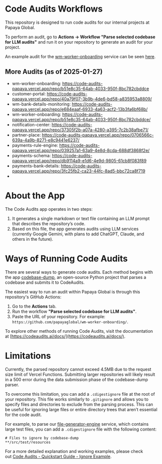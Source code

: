 # Code Audits Workflows

This repository is designed to run code audits for our internal projects at Papaya Global.

To perform an audit, go to **Actions -> Workflow "Parse selected codebase for LLM audits"** and run it on your repository to generate an audit for your project.

An example audit for the [wm-worker-onboarding](https://github.com/papayaglobal/wm-worker-onboarding/) service can be seen [here](https://code-audits-papaya.vercel.app/repo/b51e8c35-64ab-4033-950f-8bc782cbddce).

## More Audits (as of 2025-01-27)
- wm-worker-onboarding: https://code-audits-papaya.vercel.app/repo/b51e8c35-64ab-4033-950f-8bc782cbddce
- customer-portal: https://code-audits-papaya.vercel.app/repo/40a79f07-3b9b-4de6-bd58-a835953a8809/
- wm-bank-details-monitoring: https://code-audits-papaya.vercel.app/repo/e684eaaf-6933-4a63-acf2-13b3fa6bf68b/
- wm-worker-onboarding: https://code-audits-papaya.vercel.app/repo/b51e8c35-64ab-4033-950f-8bc782cbddce/
- notification-center: https://code-audits-papaya.vercel.app/repo/37305f2b-a07a-4280-a395-7c2b38afbe71/
- partner-place: https://code-audits-papaya.vercel.app/repo/0706566c-639a-4a9b-8271-e8c9441e6237/
- payments-rule-engine: https://code-audits-papaya.vercel.app/repo/039257a1-63a9-4e8d-8cda-688df3868f2e/
- payments-schema: https://code-audits-papaya.vercel.app/repo/db9114a9-e1d6-4e9d-9805-61cb8f083f89
- payments-bank-details: https://code-audits-papaya.vercel.app/repo/3fc25fb2-ca23-44fc-8ad5-bbc72ca8f719
- 
# About the App

The Code Audits app operates in two steps:

1. It generates a single markdown or text file containing an LLM prompt that describes the repository’s code.
2. Based on this file, the app generates audits using LLM services (currently Google Gemini, with plans to add ChatGPT, Claude, and others in the future).

# Ways of Running Code Audits

There are several ways to generate code audits. Each method begins with the app [codebase-dump](https://github.com/frogermcs/codebase-dump), an open-source Python project that parses a codebase and submits it to CodeAudits.

The easiest way to run an audit within Papaya Global is through this repository's GitHub Actions:

1. Go to the **Actions** tab.
2. Run the workflow **"Parse selected codebase for LLM audits"**.
3. Paste the URL of your repository. For example: `https://github.com/papayaglobal/wm-worker-onboarding/`.

To explore other methods of running Code Audits, visit the documentation at [https://codeaudits.ai/docs/](https://codeaudits.ai/docs/).

# Limitations

Currently, the parsed repository cannot exceed 4.5MB due to the request size limit of Vercel Functions. Submitting larger repositories will likely result in a 500 error during the data submission phase of the codebase-dump parser.

To overcome this limitation, you can add a `.cdigestignore` file at the root of your repository. This file works similarly to `.gitignore` and allows you to specify files and directories to exclude from the parsing process. This can be useful for ignoring large files or entire directory trees that aren’t essential for the code audit.

For example, to parse our [file-generator-engine](https://github.com/papayaglobal/file-generator-engine/) service, which contains large test files, you can add a `.cdigestignore` file with the following content:

```
# Files to ignore by codebase-dump  
**/src/test/resources
```

For a more detailed explanation and working examples, please check out [Code Audits - Quickstart Guide - Ignore Example](https://colab.research.google.com/drive/1ASFMYyngcmiZeijQ_78jqR7NfyxHI9Zf?usp=sharing).
